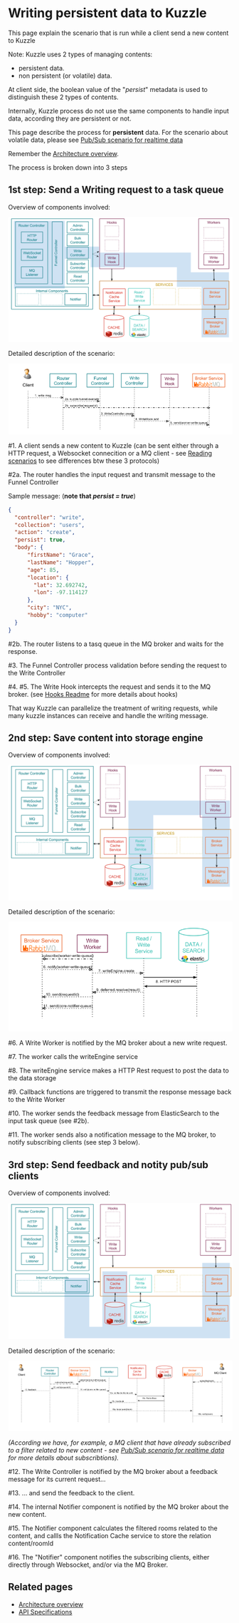 # Writing persistent data to Kuzzle

This page explain the scenario that is run while a client send a new content to Kuzzle

Note: Kuzzle uses 2 types of managing contents:
* persistent data.
* non persistent (or volatile) data.

At client side, the boolean value of the "_persist_" metadata is used to distinguish these 2 types of contents.

Internally, Kuzzle process do not use the same components to handle input data, according they are persistent or not.

This page describe the process for **persistent** data. For the scenario about volatile data, please see [Pub/Sub scenario for realtime data](pubsub.md)

Remember the [Architecture overview](../architecture.md).

The process is broken down into 3 steps

## 1st step: Send a Writing request to a task queue

Overview of components involved:

![persistence_overview1](../images/kuzzle_persistence_scenario_overview1.png)

Detailed description of the scenario:

![persistence_scenario_details1](../images/kuzzle_persistence_scenario_details1.png)

\#1. A client sends a new content to Kuzzle
(can be sent either through a HTTP request, a Websocket connecition or a MQ client - see [Reading scenarios](README.md#Reading-content-from-Kuzzle) to see differences btw these 3 protocols)

\#2a. The router handles the input request and transmit message to the Funnel Controller

Sample message: (**note that _persist = true_**)

```json
{
  "controller": "write",
  "collection": "users",
  "action": "create",
  "persist": true,
  "body": {
      "firstName": "Grace",
      "lastName": "Hopper",
      "age": 85,
      "location": {
        "lat": 32.692742,
        "lon": -97.114127
      },
      "city": "NYC",
      "hobby": "computer"
  }
}
```

\#2b. The router listens to a tasq queue in the MQ broker and waits for the response.

\#3. The Funnel Controller process validation before sending the request to the Write Controller

\#4. \#5. The Write Hook intercepts the request and sends it to the MQ broker. (see [Hooks Readme](../../lib/hooks/README.md) for more details about hooks)

That way Kuzzle can parallelize the treatment of writing requests, while many kuzzle instances can receive and handle the writing message.

## 2nd step: Save content into storage engine

Overview of components involved:

![persistence_overview2](../images/kuzzle_persistence_scenario_overview2.png)

Detailed description of the scenario:

![persistence_scenario_details2](../images/kuzzle_persistence_scenario_details2.png)

\#6. A Write Worker is notified by the MQ broker about a new write request.

\#7. The worker calls the writeEngine service

\#8. The writeEngine service makes a HTTP Rest request to post the data to the data storage

\#9. Callback functions are triggered to transmit the response message back to the Write Worker

\#10. The worker sends the feedback message from ElasticSearch to the input task queue (see \#2b).

\#11. The worker sends also a notification message to the MQ broker, to notify subscribing clients (see step 3 below).

## 3rd step: Send feedback and notity pub/sub clients

Overview of components involved:

![persistence_overview3](../images/kuzzle_persistence_scenario_overview3.png)

Detailed description of the scenario:

![persistence_scenario_details3](../images/kuzzle_persistence_scenario_details3.png)

_(According we have, for example, a MQ client that have already subscribed to a filter related to new content -
see [Pub/Sub scenario for realtime data](pubsub.md) for more details about subscribtions)._

\#12. The Write Controller is notified by the MQ broker about a feedback message for its current request...

\#13. ... and send the feedback to the client.

\#14. The internal Notifier component is notified by the MQ broker about the new content.

\#15. The Notifier component calculates the filtered rooms related to the content, and callls the Notification Cache service to store the relation content/roomId

\#16. The "Notifier" component notifies the subscribing clients, either directly through Websocket, and/or via the MQ Broker.


## Related pages

* [Architecture overview](../architecture.md)
* [API Specifications](../api-specifications.md)
